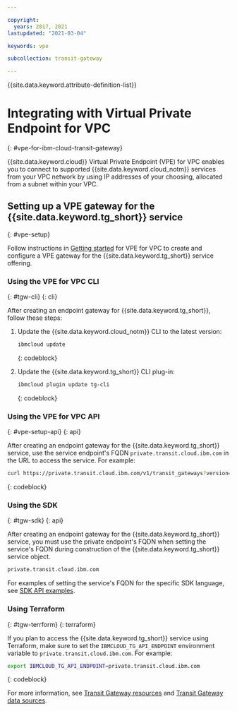 ```yaml
---

copyright:
  years: 2017, 2021
lastupdated: "2021-03-04"

keywords: vpe

subcollection: transit-gateway

---
```


{{site.data.keyword.attribute-definition-list}}

# Integrating with Virtual Private Endpoint for VPC
{: #vpe-for-ibm-cloud-transit-gateway}

{{site.data.keyword.cloud}} Virtual Private Endpoint (VPE) for VPC enables you to connect to supported {{site.data.keyword.cloud_notm}} services from your VPC network by using IP addresses of your choosing, allocated from a subnet within your VPC.

## Setting up a VPE gateway for the {{site.data.keyword.tg_short}} service
{: #vpe-setup}

Follow instructions in [Getting started](/docs/vpc?topic=vpc-about-vpe#vpe-getting-started) for VPE for VPC to create and configure a VPE gateway for the {{site.data.keyword.tg_short}} service offering.

### Using the VPE for VPC CLI
{: #tgw-cli}
{: cli}

After creating an endpoint gateway for {{site.data.keyword.tg_short}}, follow these steps:

1. Update the {{site.data.keyword.cloud_notm}} CLI to the latest version:

   ```sh
   ibmcloud update
   ```
   {: codeblock}

1. Update the {{site.data.keyword.tg_short}} CLI plug-in:

   ```sh
   ibmcloud plugin update tg-cli
   ```
   {: codeblock}

### Using the VPE for VPC API
{: #vpe-setup-api}
{: api}

After creating an endpoint gateway for the {{site.data.keyword.tg_short}} service, use the service endpoint's FQDN  `private.transit.cloud.ibm.com` in the URL to access the service. For example:

```sh
curl https://private.transit.cloud.ibm.com/v1/transit_gateways?version='2020-03-31' -H "Authorization: Bearer $iam_token"
```
{: codeblock}

### Using the SDK
{: #tgw-sdk}
{: api}

After creating an endpoint gateway for the {{site.data.keyword.tg_short}} service, you must use the private endpoint's FQDN when setting the service's FQDN during construction of the {{site.data.keyword.tg_short}} service object.

```sh
private.transit.cloud.ibm.com
```

For examples of setting the service's FQDN for the specific SDK language, see [SDK API examples](/apidocs/transit-gateway?code=go#api-endpoint).

### Using Terraform
{: #tgw-terrform}
{: terraform}

If you plan to access the {{site.data.keyword.tg_short}} service using Terraform, make sure to set the `IBMCLOUD_TG_API_ENDPOINT` environment variable to `private.transit.cloud.ibm.com`. For example:

```sh
export IBMCLOUD_TG_API_ENDPOINT=private.transit.cloud.ibm.com
```
{: codeblock}

For more information, see [Transit Gateway resources](/docs/ibm-cloud-provider-for-terraform?topic=ibm-cloud-provider-for-terraform-tg-resource) and [Transit Gateway data sources](/docs/ibm-cloud-provider-for-terraform?topic=ibm-cloud-provider-for-terraform-transit-gateway-ds).
